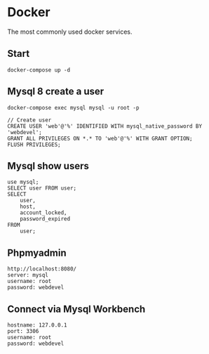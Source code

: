# Docker

The most commonly used docker services.

## Start

    docker-compose up -d

## Mysql 8 create a user

    docker-compose exec mysql mysql -u root -p

    // Create user
    CREATE USER 'web'@'%' IDENTIFIED WITH mysql_native_password BY 'webdevel';
    GRANT ALL PRIVILEGES ON *.* TO 'web'@'%' WITH GRANT OPTION;
    FLUSH PRIVILEGES;

## Mysql show users

    use mysql;
    SELECT user FROM user;
    SELECT 
        user, 
        host, 
        account_locked, 
        password_expired
    FROM
        user;

## Phpmyadmin

    http://localhost:8080/
    server: mysql
    username: root
    password: webdevel  

## Connect via Mysql Workbench

    hostname: 127.0.0.1
    port: 3306
    username: root
    password: webdevel
    
